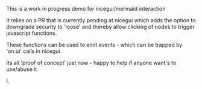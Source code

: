 This is a work in progress demo for nicegui/mermaid interaction

It relies on a PR that is currently pending at nicegui which adds the option to 
downgrade security to 'loose' and thereby allow clicking of nodes to trigger
javascript functions.

These functions can be used to emit events - which can be trapped by 
'on.ui' calls in nicegui

Its all 'proof of concept' just now - happy to help if anyone want's to use/abuse it 

I.



